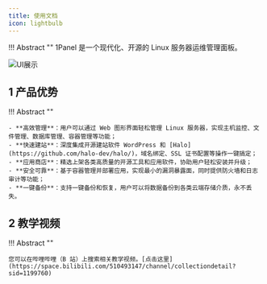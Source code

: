 ```yaml
---
title: 使用文档
icon: lightbulb
---
```


!!! Abstract ""
    1Panel 是一个现代化、开源的 Linux 服务器运维管理面板。

![UI展示](https://resource.fit2cloud.com/1panel/img/overview.png)

## 1 产品优势

!!! Abstract ""

	- **高效管理**：用户可以通过 Web 图形界面轻松管理 Linux 服务器，实现主机监控、文件管理、数据库管理、容器管理等功能；
	- **快速建站**：深度集成开源建站软件 WordPress 和 [Halo](https://github.com/halo-dev/halo/)，域名绑定、SSL 证书配置等操作一键搞定；
	- **应用商店**：精选上架各类高质量的开源工具和应用软件，协助用户轻松安装并升级；
	- **安全可靠**：基于容器管理并部署应用，实现最小的漏洞暴露面，同时提供防火墙和日志审计等功能；
	- **一键备份**：支持一键备份和恢复，用户可以将数据备份到各类云端存储介质，永不丢失。

## 2 教学视频

!!! Abstract ""

	您可以在哔哩哔哩（B 站）上搜索相关教学视频。[点击这里](https://space.bilibili.com/510493147/channel/collectiondetail?sid=1199760)